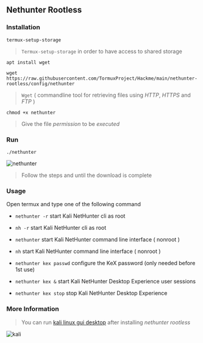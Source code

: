 ## Nethunter Rootless

### Installation
```
termux-setup-storage
```
> `Termux-setup-storage` in order to have access to shared storage

```
apt install wget
```
```
wget https://raw.githubusercontent.com/TormuxProject/Hackme/main/nethunter-rootless/config/nethunter
```

> `Wget` ( commandline tool for retrieving files using _HTTP_, _HTTPS_ and _FTP_ )

```
chmod +x nethunter
```

> Give the file _permission_ to be _executed_

### Run

```
./nethunter
```

![nethunter](https://i.ibb.co/zZMLHTj/nethunter.jpg)

> Follow the steps and until the download is complete

### Usage

Open termux and type one of the following command

* `nethunter -r` start Kali NetHunter cli as root

* `nh -r` start Kali NetHunter cli as root

* `nethunter` start Kali NetHunter command line interface ( nonroot )

* `nh` start Kali NetHunter command line interface ( nonroot )

* `nethunter kex passwd` configure the KeX password (only needed before 1st use)

* `nethunter kex &` start Kali NetHunter Desktop Experience user sessions

* `nethunter kex stop` stop Kali NetHunter Desktop Experience

### More Information

> You can run [kali linux gui desktop](../kali-linux-gui-desktop) after installing _nethunter rootless_

![kali](https://i.ibb.co/MswyhmR/kali.jpg)
